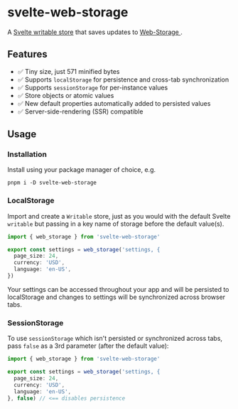 # svelte-web-storage

A [Svelte writable store](https://svelte.dev/docs/svelte-store#writable) that saves updates to [Web-Storage ](https://developer.mozilla.org/en-US/docs/Web/API/Web_Storage_API).

## Features

* ✅ Tiny size, just 571 minified bytes
* ✅ Supports `localStorage` for persistence and cross-tab synchronization
* ✅ Supports `sessionStorage` for per-instance values
* ✅ Store objects or atomic values
* ✅ New default properties automatically added to persisted values
* ✅ Server-side-rendering (SSR) compatible

## Usage

### Installation

Install using your package manager of choice, e.g.

    pnpm i -D svelte-web-storage

### LocalStorage

Import and create a `Writable` store, just as you would with the default Svelte `writable` but passing in a key name of storage before the default value(s).

```ts
import { web_storage } from 'svelte-web-storage'

export const settings = web_storage('settings, {
  page_size: 24,
  currency: 'USD',
  language: 'en-US',
})
```

Your settings can be accessed throughout your app and will be persisted to localStorage and changes to settings will be synchronized across browser tabs.

### SessionStorage

To use `sessionStorage` which isn't persisted or synchronized across tabs, pass `false` as a 3rd parameter (after the default value):

```ts
import { web_storage } from 'svelte-web-storage'

export const settings = web_storage('settings, {
  page_size: 24,
  currency: 'USD',
  language: 'en-US',
}, false) // <== disables persistence
```
